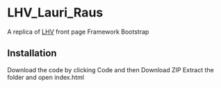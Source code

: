 # LHV_Lauri_Raus

A replica of [LHV](https://www.lhv.ee) front page
Framework Bootstrap

## Installation
Download the code by clicking Code and then Download ZIP
Extract the folder and open index.html
